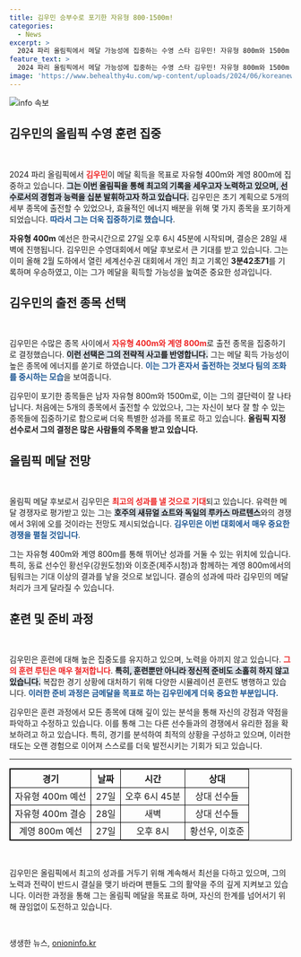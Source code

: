 ```yaml
---
title: 김우민 승부수로 포기한 자유형 800·1500m!
categories:
  - News
excerpt: >
  2024 파리 올림픽에서 메달 가능성에 집중하는 수영 스타 김우민! 자유형 800m와 1500m 출전을 포기하고 400m, 계영 800m에 도전한다. 그의 선택이 결실을 맺을까?
feature_text: >
  2024 파리 올림픽에서 메달 가능성에 집중하는 수영 스타 김우민! 자유형 800m와 1500m 출전을 포기하고 400m, 계영 800m에 도전한다. 그의 선택이 결실을 맺을까?
image: 'https://www.behealthy4u.com/wp-content/uploads/2024/06/koreanews.jpg'
---
```


<p><img src="https://www.behealthy4u.com/wp-content/uploads/2024/06/koreanews.jpg" alt="info 속보" /></p>

<h2 data-ke-size="size26">김우민의 올림픽 수영 훈련 집중</h2>

<p data-ke-size="size16">&nbsp;</p>

<p>2024 파리 올림픽에서 <b><span style="color: #ee2323;">김우민</span></b>이 메달 획득을 목표로 자유형 400m와 계영 800m에 집중하고 있습니다. <b><span style="background-color: #21538527;">그는 이번 올림픽을 통해 최고의 기록을 세우고자 노력하고 있으며, 선수로서의 경험과 능력을 십분 발휘하고자 하고 있습니다.</span></b> 김우민은 초기 계획으로 5개의 세부 종목에 출전할 수 있었으나, 효율적인 에너지 배분을 위해 몇 가지 종목을 포기하게 되었습니다. <b><span style="color: #1a5490;">따라서 그는 더욱 집중하기로 했습니다</span></b>.</p>

<p><b>자유형 400m</b> 예선은 한국시간으로 27일 오후 6시 45분에 시작되며, 결승은 28일 새벽에 진행됩니다. 김우민은 수영대회에서 메달 후보로서 큰 기대를 받고 있습니다. 그는 이미 올해 2월 도하에서 열린 세계선수권 대회에서 개인 최고 기록인 <b>3분42초71</b>를 기록하며 우승하였고, 이는 그가 메달을 획득할 가능성을 높여준 중요한 성과입니다.</p>

<h2 data-ke-size="size26">김우민의 출전 종목 선택</h2>

<p data-ke-size="size16">&nbsp;</p>

<p>김우민은 수많은 종목 사이에서 <b><span style="color: #ee2323;">자유형 400m와 계영 800m</span></b>로 출전 종목을 집중하기로 결정했습니다. <b><span style="background-color: #21538527;">이런 선택은 그의 전략적 사고를 반영합니다.</span></b> 그는 메달 획득 가능성이 높은 종목에 에너지를 쏟기로 하였습니다. <b><span style="color: #1a5490;">이는 그가 혼자서 출전하는 것보다 팀의 조화를 중시하는 모습</span></b>을 보여줍니다.</p>

<p>김우민이 포기한 종목들은 남자 자유형 800m와 1500m로, 이는 그의 결단력이 잘 나타납니다. 처음에는 5개의 종목에서 출전할 수 있었으나, 그는 자신이 보다 잘 할 수 있는 종목들에 집중하기로 함으로써 더욱 특별한 성과를 목표로 하고 있습니다. <b>올림픽 지정 선수로서 그의 결정은 많은 사람들의 주목을 받고 있습니다.</b></p>

<h2 data-ke-size="size26">올림픽 메달 전망</h2>

<p data-ke-size="size16">&nbsp;</p>

<p>올림픽 메달 후보로서 김우민은 <b><span style="color: #ee2323;">최고의 성과를 낼 것으로 기대</span></b>되고 있습니다. 유력한 메달 경쟁자로 평가받고 있는 그는 <b><span style="background-color: #21538527;">호주의 새뮤얼 쇼트와 독일의 루카스 마르텐스</span></b>와의 경쟁에서 3위에 오를 것이라는 전망도 제시되었습니다. <b><span style="color: #1a5490;">김우민은 이번 대회에서 매우 중요한 경쟁을 펼칠 것입니다</span></b>.</p>

<p>그는 자유형 400m와 계영 800m를 통해 뛰어난 성과를 거둘 수 있는 위치에 있습니다. 특히, 동료 선수인 황선우(강원도청)와 이호준(제주시청)과 함께하는 계영 800m에서의 팀워크는 기대 이상의 결과를 낳을 것으로 보입니다. 결승의 성과에 따라 김우민의 메달 처리가 크게 달라질 수 있습니다.</p>

<h2 data-ke-size="size26">훈련 및 준비 과정</h2>

<p data-ke-size="size16">&nbsp;</p>

<p>김우민은 훈련에 대해 높은 집중도를 유지하고 있으며, 노력을 아끼지 않고 있습니다. <b><span style="color: #ee2323;">그의 훈련 루틴은 매우 철저합니다</span></b>. <b><span style="background-color: #21538527;">특히, 훈련뿐만 아니라 정신적 준비도 소홀히 하지 않고 있습니다.</span></b> 복잡한 경기 상황에 대처하기 위해 다양한 시뮬레이션 훈련도 병행하고 있습니다. <b><span style="color: #1a5490;">이러한 준비 과정은 금메달을 목표로 하는 김우민에게 더욱 중요한 부분입니다.</span></b></p>

<p>김우민은 훈련 과정에서 모든 종목에 대해 깊이 있는 분석을 통해 자신의 강점과 약점을 파악하고 수정하고 있습니다. 이를 통해 그는 다른 선수들과의 경쟁에서 유리한 점을 확보하려고 하고 있습니다. 특히, 경기를 분석하여 최적의 상황을 구성하고 있으며, 이러한 태도는 오랜 경험으로 이어져 스스로를 더욱 발전시키는 기회가 되고 있습니다.</p>

<hr>

<table style="width:100%; border-collapse:collapse; border:1px solid black;">
  <tr>
    <th style="border: 1px solid black; text-align: center;">경기</th>
    <th style="border: 1px solid black; text-align: center;">날짜</th>
    <th style="border: 1px solid black; text-align: center;">시간</th>
    <th style="border: 1px solid black; text-align: center;">상대</th>
  </tr>
  <tr>
    <td style="border: 1px solid black; text-align: center;">자유형 400m 예선</td>
    <td style="border: 1px solid black; text-align: center;">27일</td>
    <td style="border: 1px solid black; text-align: center;">오후 6시 45분</td>
    <td style="border: 1px solid black; text-align: center;">상대 선수들</td>
  </tr>
  <tr>
    <td style="border: 1px solid black; text-align: center;">자유형 400m 결승</td>
    <td style="border: 1px solid black; text-align: center;">28일</td>
    <td style="border: 1px solid black; text-align: center;">새벽</td>
    <td style="border: 1px solid black; text-align: center;">상대 선수들</td>
  </tr>
  <tr>
    <td style="border: 1px solid black; text-align: center;">계영 800m 예선</td>
    <td style="border: 1px solid black; text-align: center;">27일</td>
    <td style="border: 1px solid black; text-align: center;">오후 8시</td>
    <td style="border: 1px solid black; text-align: center;">황선우, 이호준</td>
  </tr>
</table>

<p data-ke-size="size16">&nbsp;</p>

<p>김우민은 올림픽에서 최고의 성과를 거두기 위해 계속해서 최선을 다하고 있으며, 그의 노력과 전략이 반드시 결실을 맺기 바라며 팬들도 그의 활약을 주의 깊게 지켜보고 있습니다. 이러한 과정을 통해 그는 올림픽 메달을 목표로 하며, 자신의 한계를 넘어서기 위해 끊임없이 도전하고 있습니다. </p>

<p data-ke-size="size16">&nbsp;</p>
생생한 뉴스, <a href="https://onioninfo.kr" rel="dofollow">onioninfo.kr</a>


